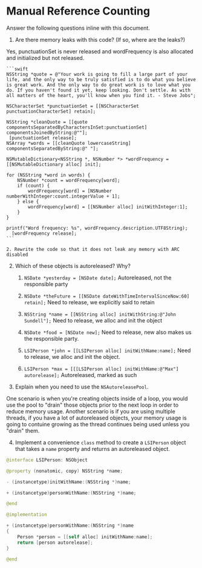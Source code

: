 # Manual Reference Counting

Answer the following questions inline with this document.

1. Are there memory leaks with this code? (If so, where are the leaks?)

Yes, punctuationSet is never released and wordFrequency is also allocated and initialized but not released. 

	```swift
	NSString *quote = @"Your work is going to fill a large part of your life, and the only way to be truly satisfied is to do what you believe is great work. And the only way to do great work is to love what you do. If you haven't found it yet, keep looking. Don't settle. As with all matters of the heart, you'll know when you find it. - Steve Jobs";

	NSCharacterSet *punctuationSet = [[NSCharacterSet punctuationCharacterSet] retain];

	NSString *cleanQuote = [[quote componentsSeparatedByCharactersInSet:punctuationSet] componentsJoinedByString:@""];
     [punctuationSet release];
	NSArray *words = [[cleanQuote lowercaseString] componentsSeparatedByString:@" "];

	NSMutableDictionary<NSString *, NSNumber *> *wordFrequency = [[NSMutableDictionary alloc] init];

	for (NSString *word in words) {
		NSNumber *count = wordFrequency[word];
		if (count) {
			wordFrequency[word] = [NSNumber numberWithInteger:count.integerValue + 1];
		} else {
			wordFrequency[word] = [[NSNumber alloc] initWithInteger:1];
		}
	}

	printf("Word frequency: %s", wordFrequency.description.UTF8String);
      [wordFrequency release];
	```

	2. Rewrite the code so that it does not leak any memory with ARC disabled

2. Which of these objects is autoreleased?  Why?

	1. `NSDate *yesterday = [NSDate date];` Autoreleased, not the responsible party
	
	2. `NSDate *theFuture = [[NSDate dateWithTimeIntervalSinceNow:60] retain];` Need to release, we explicitly said to retain
	
	3. `NSString *name = [[NSString alloc] initWithString:@"John Sundell"];` Need to release, we alloc and init the object
	
	4. `NSDate *food = [NSDate new];` Need to release, new also makes us the responsible party.
	
	5. `LSIPerson *john = [[LSIPerson alloc] initWithName:name];` Need to release, we alloc and init the object.
	
	6. `LSIPerson *max = [[[LSIPerson alloc] initWithName:@"Max"] autorelease];` Autoreleased, marked as such

3. Explain when you need to use the `NSAutoreleasePool`.

One scenario is when you're creating objects inside of a loop, you would use the pool to "drain" those objects prior to the next loop in order to reduce memory usage. Another scenario is if you are using multiple threads, if you have a lot of autoreleased objects, your memory usage is going to contuine growing as the thread continues being used unless you "drain" them. 

4. Implement a convenience `class` method to create a `LSIPerson` object that takes a `name` property and returns an autoreleased object.

```swift
@interface LSIPerson: NSObject

@property (nonatomic, copy) NSString *name;

- (instancetype)initWithName:(NSString *)name;

+ (instancetype)personWithName:(NSString *)name;

@end

@implementation

+ (instancetype)personWithName:(NSString *)name
{
    Person *person = [[self alloc] initWithName:name];
    return [person autorelease];
}

@end
```
